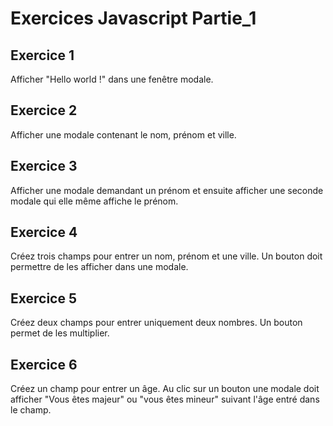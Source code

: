 # Exercices Javascript Partie_1

## Exercice 1    		

Afficher "Hello world !" dans une fenêtre modale.

## Exercice 2

Afficher une modale contenant le nom, prénom et ville.

## Exercice 3

Afficher une modale demandant un prénom et ensuite afficher une seconde modale qui elle même affiche le prénom.

## Exercice 4

Créez trois champs pour entrer un nom, prénom et une ville. Un bouton doit permettre de les afficher dans une modale.

## Exercice 5

Créez deux champs pour entrer uniquement deux nombres. Un bouton permet de les multiplier.

## Exercice 6

Créez un champ pour entrer un âge. Au clic sur un bouton une modale doit afficher "Vous êtes majeur" ou "vous êtes mineur" suivant l'âge entré dans le champ.
